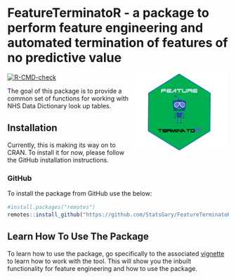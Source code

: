 
# FeatureTerminatoR - a package to perform feature engineering and automated termination of features of no predictive value 

<a href = "https://hutsons-hacks.info/"><img src="man/figures/FeatureTermHex.png" height="175px" width="225px" align="right"/></a>

 <!-- badges: start -->
  [![R-CMD-check](https://github.com/StatsGary/FeatureTerminatoR/workflows/R-CMD-check/badge.svg)](https://github.com/StatsGary/FeatureTerminatoR/actions)
  <!-- badges: end -->
  
  
The goal of this package is to provide a common set of functions for working with NHS Data Dictionary look up tables. 

## Installation

Currently, this is making its way on to CRAN. To install it for now, please follow the GitHub installation instructions.

### GitHub

To install the package from GitHub use the below:

``` r
#install.packages("remotes")
remotes::install_github("https://github.com/StatsGary/FeatureTerminatoR")

```

## Learn How To Use The Package
To learn how to use the package, go specifically to the associated [vignette](https://rpubs.com/StatsGary/FeatureTerminatoR) to learn how to work with the tool. This will show you the inbuilt functionality for feature engineering and how to use the package. 
